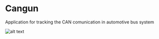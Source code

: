 # Cangun

Application for tracking the CAN comunication in automotive bus system

![alt text](http://url/to/img.png)
